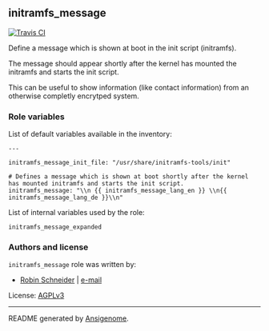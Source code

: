 ## initramfs_message

[![Travis CI](http://img.shields.io/travis/ypid/ansible-initramfs_message.svg?style=flat)](http://travis-ci.org/ypid/ansible-initramfs_message)


Define a message which is shown at boot in the init script (initramfs).

The message should appear shortly after the kernel has mounted the initramfs and starts the init script.

This can be useful to show information (like contact information) from an otherwise completly encrytped system.




### Role variables

List of default variables available in the inventory:

    ---
    
    initramfs_message_init_file: "/usr/share/initramfs-tools/init"
    
    # Defines a message which is shown at boot shortly after the kernel has mounted initramfs and starts the init script.
    initramfs_message: "\\n {{ initramfs_message_lang_en }} \\n{{ initramfs_message_lang_de }}\\n"

List of internal variables used by the role:

    initramfs_message_expanded


### Authors and license

`initramfs_message` role was written by:

- [Robin Schneider](https://github.com/ypid) | [e-mail](mailto:ypid@riseup.net)

License: [AGPLv3](https://tldrlegal.com/license/gnu-affero-general-public-license-v3-%28agpl-3.0%29)

***

README generated by [Ansigenome](https://github.com/nickjj/ansigenome/).
